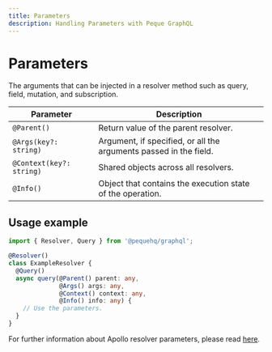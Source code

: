 ```yaml
---
title: Parameters
description: Handling Parameters with Peque GraphQL
---
```


# Parameters

The arguments that can be injected in a resolver method such as query, field, mutation, and subscription.

| Parameter                | Description                                                       |
|--------------------------|-------------------------------------------------------------------|
| `@Parent()`              | Return value of the parent resolver.                              |
| `@Args(key?: string)`    | Argument, if specified, or all the arguments passed in the field. |
| `@Context(key?: string)` | Shared objects across all resolvers.                              |
| `@Info()`                | Object that contains the execution state of the operation.        |

## Usage example

```typescript
import { Resolver, Query } from '@pequehq/graphql';

@Resolver()
class ExampleResolver {
  @Query()
  async query(@Parent() parent: any,
              @Args() args: any,
              @Context() context: any,
              @Info() info: any) {
    // Use the parameters.
  }
}
```

For further information about Apollo resolver parameters, please read [here](https://www.apollographql.com/docs/apollo-server/data/resolvers/#resolver-arguments).
